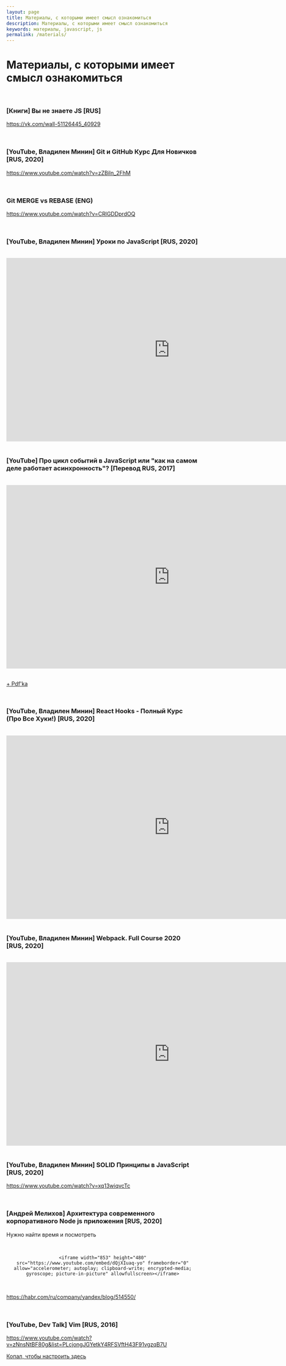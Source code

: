 ```yaml
---
layout: page
title: Материалы, с которыми имеет смысл ознакомиться
description: Материалы, с которыми имеет смысл ознакомиться
keywords: материалы, javascript, js
permalink: /materials/
---
```


# Материалы, с которыми имеет смысл ознакомиться

<br/>

### [Книги] Вы не знаете JS [RUS]

https://vk.com/wall-51126445_40929

<br/>

### [YouTube, Владилен Минин] Git и GitHub Курс Для Новичков [RUS, 2020]

https://www.youtube.com/watch?v=zZBiln_2FhM

<br/>

### Git MERGE vs REBASE (ENG)

https://www.youtube.com/watch?v=CRlGDDprdOQ

<br/>

### [YouTube, Владилен Минин] Уроки по JavaScript [RUS, 2020]

<br/>

<div align="center">
    <iframe width="853" height="480" src="https://www.youtube.com/embed/videoseries?list=PLREQY2tFmFnrVNPcEHdy0j-AtPhNk7-rC" frameborder="0" allow="accelerometer; autoplay; clipboard-write; encrypted-media; gyroscope; picture-in-picture" allowfullscreen></iframe>
</div>

<br/>

### [YouTube] Про цикл событий в JavaScript или "как на самом деле работает асинхронность"? [Перевод RUS, 2017]

<br/>

<div align="center">
    <iframe width="853" height="480" src="https://www.youtube.com/embed/8cV4ZvHXQL4" frameborder="0" allow="accelerometer; autoplay; clipboard-write; encrypted-media; gyroscope; picture-in-picture" allowfullscreen></iframe>
</div>

<br/>

<a href="/files/Event-Loop.pdf">+ Pdf'ka</a>

<br/>

### [YouTube, Владилен Минин] React Hooks - Полный Курс (Про Все Хуки!) [RUS, 2020]

<br/>

<div align="center">
    <iframe width="853" height="480" src="https://www.youtube.com/embed/9KJxaFHotqI" frameborder="0" allow="accelerometer; autoplay; clipboard-write; encrypted-media; gyroscope; picture-in-picture" allowfullscreen></iframe>
</div>

<br/>

### [YouTube, Владилен Минин] Webpack. Full Course 2020 [RUS, 2020]

<br/>

<div align="center">
    <iframe width="853" height="480" src="https://www.youtube.com/embed/eSaF8NXeNsA" frameborder="0" allow="accelerometer; autoplay; clipboard-write; encrypted-media; gyroscope; picture-in-picture" allowfullscreen></iframe>
</div>

<br/>

### [YouTube, Владилен Минин] SOLID Принципы в JavaScript [RUS, 2020]

https://www.youtube.com/watch?v=xq13wiqvcTc

<br/>

### [Андрей Мелихов] Архитектура современного корпоративного Node js приложения [RUS, 2020]

Нужно найти время и посмотреть

<br/>

<div align="center">

    <iframe width="853" height="480" src="https://www.youtube.com/embed/dQjXIuaq-yo" frameborder="0" allow="accelerometer; autoplay; clipboard-write; encrypted-media; gyroscope; picture-in-picture" allowfullscreen></iframe>

</div>

<br/>

https://habr.com/ru/company/yandex/blog/514550/

<br/>

### [YouTube, Dev Talk] Vim [RUS, 2016]

https://www.youtube.com/watch?v=zNnsNtBF80g&list=PLcjongJGYetkY4RFSVftH43F91vgzqB7U

<a href="//jsdev.org/env/neovim/">Копал, чтобы настроить здесь</a>
